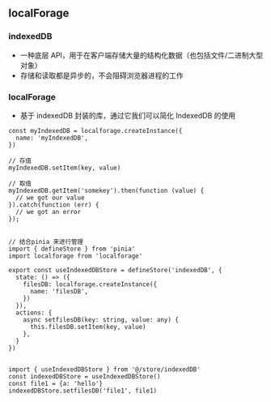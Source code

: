 ## localForage
### indexedDB
+ 一种底层 API，用于在客户端存储大量的结构化数据（也包括文件/二进制大型对象）
+ 存储和读取都是异步的，不会阻碍浏览器进程的工作

### localForage
+ 基于 indexedDB 封装的库，通过它我们可以简化 IndexedDB 的使用
```
const myIndexedDB = localforage.createInstance({
  name: 'myIndexedDB',
})

// 存值
myIndexedDB.setItem(key, value)

// 取值
myIndexedDB.getItem('somekey').then(function (value) {
  // we got our value
}).catch(function (err) {
  // we got an error
});


// 结合pinia 来进行管理
import { defineStore } from 'pinia'
import localforage from 'localforage'

export const useIndexedDBStore = defineStore('indexedDB', {
  state: () => ({
    filesDB: localforage.createInstance({
      name: 'filesDB',
    })
  }),
  actions: {
    async setfilesDB(key: string, value: any) {
      this.filesDB.setItem(key, value)
    },
  }
})


import { useIndexedDBStore } from '@/store/indexedDB'
const indexedDBStore = useIndexedDBStore()
const file1 = {a: 'hello'}
indexedDBStore.setfilesDB('file1', file1)

```